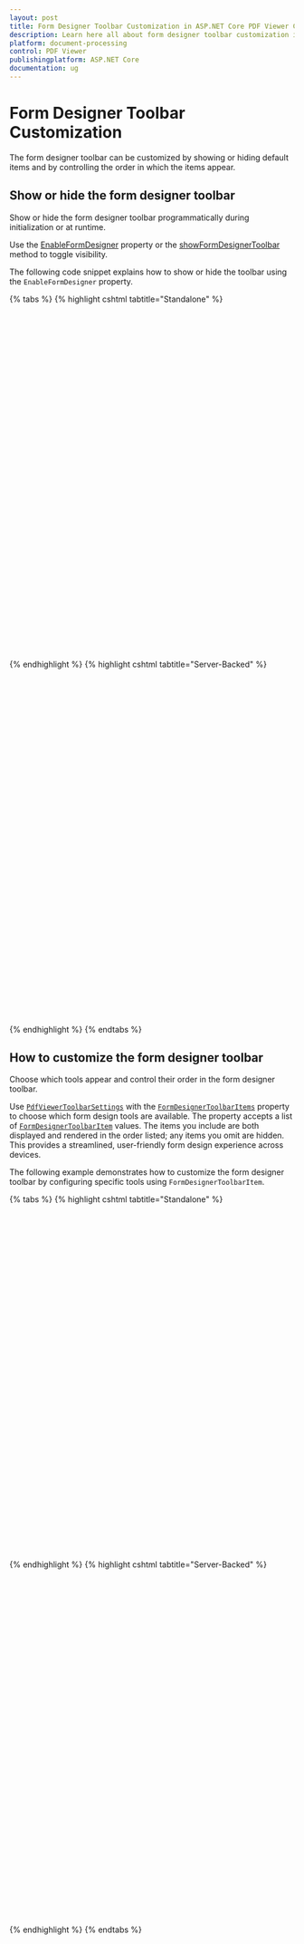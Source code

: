 ```yaml
---
layout: post
title: Form Designer Toolbar Customization in ASP.NET Core PDF Viewer Component | Syncfusion
description: Learn here all about form designer toolbar customization in Syncfusion ASP.NET Core PDF Viewer component of Syncfusion Essential JS 2 and more.
platform: document-processing
control: PDF Viewer
publishingplatform: ASP.NET Core
documentation: ug
---
```


# Form Designer Toolbar Customization

The form designer toolbar can be customized by showing or hiding default items and by controlling the order in which the items appear.

## Show or hide the form designer toolbar

Show or hide the form designer toolbar programmatically during initialization or at runtime.

Use the [EnableFormDesigner](https://help.syncfusion.com/cr/aspnetcore-js2/syncfusion.ej2.pdfviewer.pdfviewer.html#Syncfusion_EJ2_PdfViewer_PdfViewer_EnableFormDesigner) property or the [showFormDesignerToolbar](https://ej2.syncfusion.com/javascript/documentation/api/pdfviewer/toolbar/#showformdesignertoolbar) method to toggle visibility.

The following code snippet explains how to show or hide the toolbar using the `EnableFormDesigner` property.

{% tabs %}
{% highlight cshtml tabtitle="Standalone" %}

<div style="width:100%;height:600px">
    <ejs-pdfviewer id="pdfviewer"
                   documentPath="https://cdn.syncfusion.com/content/pdf/pdf-succinctly.pdf"
                   enableFormDesigner="true">
    </ejs-pdfviewer>
</div>

{% endhighlight %}
{% highlight cshtml tabtitle="Server-Backed" %}

<div style="width:100%;height:600px">
    <ejs-pdfviewer id="pdfviewer"
                   serviceUrl='/Index'
                   documentPath="https://cdn.syncfusion.com/content/pdf/pdf-succinctly.pdf"
                   enableFormDesigner="true">
    </ejs-pdfviewer>
</div>

{% endhighlight %}
{% endtabs %}

## How to customize the form designer toolbar

Choose which tools appear and control their order in the form designer toolbar.

Use [`PdfViewerToolbarSettings`](https://help.syncfusion.com/cr/aspnetcore-js2/Syncfusion.EJ2.PdfViewer.PdfViewerToolbarSettings.html/) with the [`FormDesignerToolbarItems`](https://help.syncfusion.com/cr/aspnetcore-js2/Syncfusion.EJ2.PdfViewer.PdfViewerToolbarSettings.html#Syncfusion_EJ2_PdfViewer_PdfViewerToolbarSettings_FormDesignerToolbarItems) property to choose which form design tools are available. The property accepts a list of [`FormDesignerToolbarItem`](https://help.syncfusion.com/cr/aspnetcore-js2/Syncfusion.EJ2.PdfViewer.PdfViewerToolbarSettings.html#Syncfusion_EJ2_PdfViewer_PdfViewerToolbarSettings_FormDesignerToolbarItems/) values. The items you include are both displayed and rendered in the order listed; any items you omit are hidden. This provides a streamlined, user-friendly form design experience across devices.

The following example demonstrates how to customize the form designer toolbar by configuring specific tools using `FormDesignerToolbarItem`.

{% tabs %}
{% highlight cshtml tabtitle="Standalone" %}

<div style="width:100%;height:600px">
    <ejs-pdfviewer id="pdfviewer"
                   documentPath="https://cdn.syncfusion.com/content/pdf/pdf-succinctly.pdf"
                   toolbarSettings="@(new Syncfusion.EJ2.PdfViewer.PdfViewerToolbarSettings { FormDesignerToolbarItems = "TextboxTool PasswordTool CheckBoxTool RadioButtonTool DropdownTool ListboxTool DrawSignatureTool DeleteTool" })">
    </ejs-pdfviewer>
</div>

{% endhighlight %}
{% highlight cshtml tabtitle="Server-Backed" %}

<div style="width:100%;height:600px">
    <ejs-pdfviewer id="pdfviewer"
                   serviceUrl='/Index'
                   documentPath="https://cdn.syncfusion.com/content/pdf/pdf-succinctly.pdf"
                   toolbarSettings="@(new Syncfusion.EJ2.PdfViewer.PdfViewerToolbarSettings { FormDesignerToolbarItems = "TextboxTool PasswordTool CheckBoxTool RadioButtonTool DropdownTool ListboxTool DrawSignatureTool DeleteTool" })">
    </ejs-pdfviewer>
</div>

{% endhighlight %}
{% endtabs %}